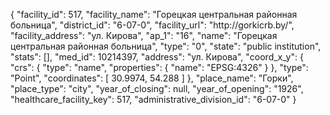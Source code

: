 {
    "facility_id": 517,
    "facility_name": "Горецкая центральная районная больница",
    "district_id": "6-07-0",
    "facility_url": "http:\/\/gorkicrb.by\/",
    "facility_address": "ул. Кирова",
    "ap_1": "16",
    "name": "Горецкая центральная районная больница",
    "type": "0",
    "state": "public institution",
    "stats": [],
    "med_id": 10214397,
    "address": "ул. Кирова",
    "coord_x_y": {
        "crs": {
            "type": "name",
            "properties": {
                "name": "EPSG:4326"
            }
        },
        "type": "Point",
        "coordinates": [
            30.9974,
            54.288
        ]
    },
    "place_name": "Горки",
    "place_type": "city",
    "year_of_closing": null,
    "year_of_opening": "1926",
    "healthcare_facility_key": 517,
    "administrative_division_id": "6-07-0"
}